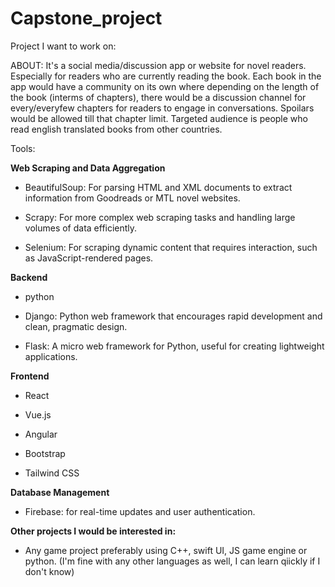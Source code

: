 # Capstone_project

Project I want to work on: 

ABOUT: It's a social media/discussion app or website for novel readers. Especially for readers who are currently reading the book. Each book in the app would have a community on its own where depending on the length of the book (interms of chapters), there would be a discussion channel for every/everyfew chapters for readers to engage in conversations. Spoilars would be allowed till that chapter limit. Targeted audience is people who read english translated books from other countries.

Tools:

**Web Scraping and Data Aggregation**

- BeautifulSoup: For parsing HTML and XML documents to extract information from Goodreads or MTL novel websites.

- Scrapy: For more complex web scraping tasks and handling large volumes of data efficiently.

- Selenium: For scraping dynamic content that requires interaction, such as JavaScript-rendered pages.


**Backend**

- python

- Django: Python web framework that encourages rapid development and clean, pragmatic design.

- Flask: A micro web framework for Python, useful for creating lightweight applications.

**Frontend**

- React

- Vue.js

- Angular

- Bootstrap

- Tailwind CSS 

**Database Management**

- Firebase: for real-time updates and user authentication.



**Other projects I would be interested in:**

- Any game project preferably using C++, swift UI, JS game engine or python. (I'm fine with any other languages as well, I can learn qiickly if I don't know)
